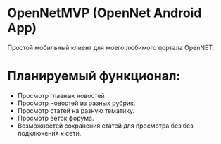 # OpenNetMVP (OpenNet Android App)
Простой мобильный клиент для моего любимого портала OpenNET.
# Планируемый функционал:
* Просмотр главных новостей
* Просмотр новостей из разных рубрик.
* Просмотр статей на разную тематику.
* Просмотр веток форума.
* Возможностей сохранения статей для просмотра без без подключения к сети.
